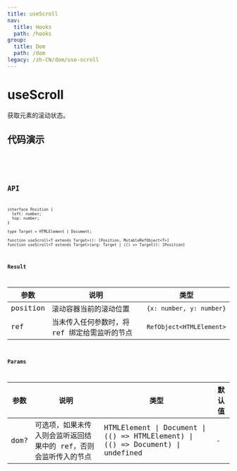 ```yaml
---
title: useScroll
nav:
  title: Hooks
  path: /hooks
group:
  title: Dom
  path: /dom
legacy: /zh-CN/dom/use-scroll
---
```


# useScroll

获取元素的滚动状态。


## 代码演示

<code src="./demo/demo1.tsx" />

<code src="./demo/demo2.tsx" />

## API
```
interface Position {
  left: number;
  top: number;
}

type Target = HTMLElement | Document;

function useScroll<T extends Target>(): [Position, MutableRefObject<T>]
function useScroll<T extends Target>(arg: Target | (() => Target)): [Position]
```

### Result

| 参数 | 说明     | 类型 |
|------|----------|------|
| position | 滚动容器当前的滚动位置 | `{x: number, y: number}`  |
| ref | 当未传入任何参数时，将 ref 绑定给需监听的节点 | `RefObject<HTMLElement>` |

### Params

| 参数    | 说明                                         | 类型                   | 默认值 |
|---------|----------------------------------------------|------------------------|--------|
| dom? | 可选项，如果未传入则会监听返回结果中的 ref，否则会监听传入的节点  | HTMLElement \| Document \| (() => HTMLElement) \| (() => Document) \| undefined | -      |
